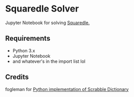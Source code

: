 # Squaredle Solver
Jupyter Notebook for solving [Squaredle.](https://squaredle.app/)

## Requirements
- Python 3.x
- Jupyter Notebook
- and whatever's in the import list lol

## Credits
fogleman for [Python implementation of Scrabble Dictionary](https://github.com/fogleman/TWL06/blob/master/twl.py)